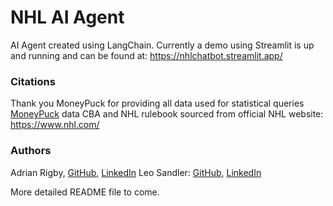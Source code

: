 # NHL AI Agent
AI Agent created using LangChain. 
Currently a demo using Streamlit is up and running and can be found at: https://nhlchatbot.streamlit.app/

### Citations
Thank you MoneyPuck for providing all data used for statistical queries [MoneyPuck](https://moneypuck.com) data
CBA and NHL rulebook sourced from official NHL website: https://www.nhl.com/

### Authors
Adrian Rigby, [GitHub](https://github.com/Rig09/), [LinkedIn](https://www.linkedin.com/in/adrian-rigby-9293bb272/)
Leo Sandler: [GitHub](https://github.com/L-Sandler/), [LinkedIn](https://www.linkedin.com/in/leo-sandler/)

More detailed README file to come.